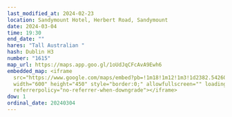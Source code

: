 ```yaml
---
last_modified_at: 2024-02-23
location: Sandymount Hotel, Herbert Road, Sandymount
date: 2024-03-04
time: 19:30
end_date: ""
hares: "Tall Australian "
hash: Dublin H3
number: "1615"
map_url: https://maps.app.goo.gl/1oUdJqCFcAvA9Ewh6
embedded_map: <iframe
  src="https://www.google.com/maps/embed?pb=!1m18!1m12!1m3!1d2382.5426075983682!2d-6.227015723021931!3d53.33354247228553!2m3!1f0!2f0!3f0!3m2!1i1024!2i768!4f13.1!3m3!1m2!1s0x48670d5a3b3eb43b%3A0x568523ef1be84c92!2sSandymount%20Hotel!5e0!3m2!1sen!2sie!4v1708802772232!5m2!1sen!2sie"
  width="600" height="450" style="border:0;" allowfullscreen="" loading="lazy"
  referrerpolicy="no-referrer-when-downgrade"></iframe>
dow: 1
ordinal_date: 20240304
---
```

